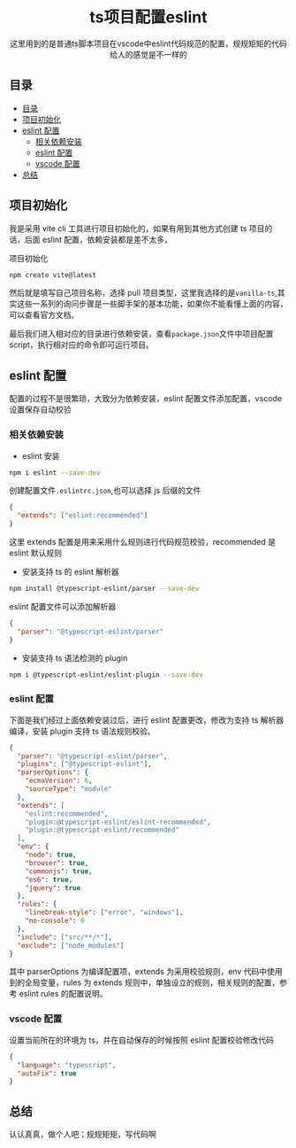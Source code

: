 <div align="center">
  <h1>ts项目配置eslint</h1>
  <p>这里用到的是普通ts脚本项目在vscode中eslint代码规范的配置，规规矩矩的代码给人的感觉是不一样的</p>
</div>

## 目录

- [目录](#目录)
- [项目初始化](#项目初始化)
- [eslint 配置](#eslint-配置)
  - [相关依赖安装](#相关依赖安装)
  - [eslint 配置](#eslint-配置-1)
  - [vscode 配置](#vscode-配置)
- [总结](#总结)

## 项目初始化

我是采用 vite cli 工具进行项目初始化的，如果有用到其他方式创建 ts 项目的话，后面 eslint 配置，依赖安装都是差不太多。

项目初始化

```sh
npm create vite@latest
```

然后就是填写自己项目名称，选择 pull 项目类型，这里我选择的是`vanilla-ts`,其实这些一系列的询问步骤是一些脚手架的基本功能，如果你不能看懂上面的内容，可以查看官方文档。

最后我们进入相对应的目录进行依赖安装，查看`package.json`文件中项目配置 script，执行相对应的命令即可运行项目。

## eslint 配置

配置的过程不是很繁琐，大致分为依赖安装，eslint 配置文件添加配置，vscode 设置保存自动校验

### 相关依赖安装

- eslint 安装

```sh
npm i eslint --save-dev
```

创建配置文件`.eslintrc.json`,也可以选择 js 后缀的文件

```json
{
  "extends": ["eslint:recommended"]
}
```

这里 extends 配置是用来采用什么规则进行代码规范校验，recommended 是 eslint 默认规则

- 安装支持 ts 的 eslint 解析器

```sh
npm install @typescript-eslint/parser --save-dev
```

eslint 配置文件可以添加解析器

```json
{
  "parser": "@typescript-eslint/parser"
}
```

- 安装支持 ts 语法检测的 plugin

```sh
npm i @typescript-eslint/eslint-plugin --save-dev
```

### eslint 配置

下面是我们经过上面依赖安装过后，进行 eslint 配置更改，修改为支持 ts 解析器编译，安装 plugin 支持 ts 语法规则校验。

```json
{
  "parser": "@typescript-eslint/parser",
  "plugins": ["@typescript-eslint"],
  "parserOptions": {
    "ecmaVersion": 6,
    "sourceType": "module"
  },
  "extends": [
    "eslint:recommended",
    "plugin:@typescript-eslint/eslint-recommended",
    "plugin:@typescript-eslint/recommended"
  ],
  "env": {
    "node": true,
    "browser": true,
    "commonjs": true,
    "es6": true,
    "jquery": true
  },
  "rules": {
    "linebreak-style": ["error", "windows"],
    "no-console": 0
  },
  "include": ["src/**/*"],
  "exclude": ["node_modules"]
}
```

其中 parserOptions 为编译配置项，extends 为采用校验规则，env 代码中使用到的全局变量，rules 为 extends 规则中，单独设立的规则，相关规则的配置，参考 eslint rules 的配置说明。

### vscode 配置

设置当前所在的环境为 ts，并在自动保存的时候按照 eslint 配置校验修改代码

```json
{
  "language": "typescript",
  "autoFix": true
}
```

## 总结

认认真真，做个人吧；规规矩矩，写代码啊
